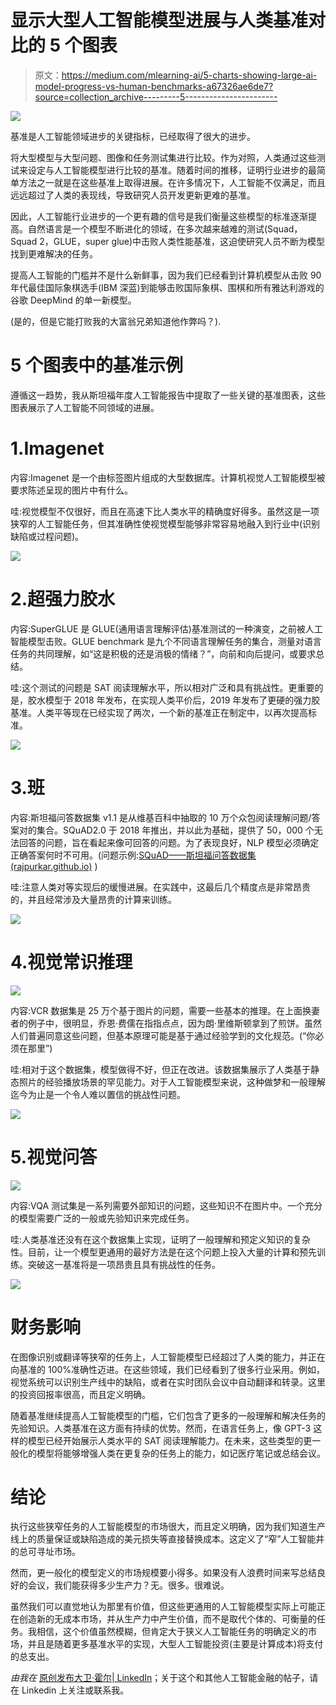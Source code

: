 # 显示大型人工智能模型进展与人类基准对比的 5 个图表

> 原文：<https://medium.com/mlearning-ai/5-charts-showing-large-ai-model-progress-vs-human-benchmarks-a67326ae6de7?source=collection_archive---------5----------------------->

![](img/f00dd346425a973dd45ca1cb54c4f2fe.png)

基准是人工智能领域进步的关键指标，已经取得了很大的进步。

将大型模型与大型问题、图像和任务测试集进行比较。作为对照，人类通过这些测试来设定与人工智能模型进行比较的基准。随着时间的推移，证明行业进步的最简单方法之一就是在这些基准上取得进展。在许多情况下，人工智能不仅满足，而且远远超过了人类的表现线，导致研究人员开发更新更难的基准。

因此，人工智能行业进步的一个更有趣的信号是我们衡量这些模型的标准逐渐提高。自然语言是一个模型不断进化的领域，在多次越来越难的测试(Squad，Squad 2，GLUE，super glue)中击败人类性能基准，这迫使研究人员不断为模型找到更难解决的任务。

提高人工智能的门槛并不是什么新鲜事，因为我们已经看到计算机模型从击败 90 年代最佳国际象棋选手(IBM 深蓝)到能够击败国际象棋、围棋和所有雅达利游戏的谷歌 DeepMind 的单一新模型。

(是的，但是它能打败我的大富翁兄弟知道他作弊吗？).

# 5 个图表中的基准示例

遵循这一趋势，我从斯坦福年度人工智能报告中提取了一些关键的基准图表，这些图表展示了人工智能不同领域的进展。

# 1.Imagenet

内容:Imagenet 是一个由标签图片组成的大型数据库。计算机视觉人工智能模型被要求陈述呈现的图片中有什么。

哇:视觉模型不仅很好，而且在高速下比人类水平的精确度好得多。虽然这是一项狭窄的人工智能任务，但其准确性使视觉模型能够非常容易地融入到行业中(识别缺陷或过程问题)。

![](img/b3f617eb6113a2dabe340b6d1cba295d.png)

# 2.超强力胶水

内容:SuperGLUE 是 GLUE(通用语言理解评估)基准测试的一种演变，之前被人工智能模型击败。GLUE benchmark 是九个不同语言理解任务的集合，测量对语言任务的共同理解，如“这是积极的还是消极的情绪？”，向前和向后提问，或要求总结。

哇:这个测试的问题是 SAT 阅读理解水平，所以相对广泛和具有挑战性。更重要的是，胶水模型于 2018 年发布，在实现人类平价后，2019 年发布了更硬的强力胶基准。人类平等现在已经实现了两次，一个新的基准正在制定中，以再次提高标准。

![](img/cb5e75488d5f5c91a5d69696c5fac4de.png)

# 3.班

内容:斯坦福问答数据集 v1.1 是从维基百科中抽取的 10 万个众包阅读理解问题/答案对的集合。SQuAD2.0 于 2018 年推出，并以此为基础，提供了 50，000 个无法回答的问题，旨在看起来像可回答的问题。为了表现良好，NLP 模型必须确定正确答案何时不可用。(问题示例:[SQuAD——斯坦福问答数据集(rajpurkar.github.io)](https://rajpurkar.github.io/SQuAD-explorer/explore/v2.0/dev/Normans.html) )

哇:注意人类对等实现后的缓慢进展。在实践中，这最后几个精度点是非常昂贵的，并且经常涉及大量昂贵的计算来训练。

![](img/3efe3dcdddad044511005118585d4a9b.png)

# 4.视觉常识推理

![](img/f00dd346425a973dd45ca1cb54c4f2fe.png)

内容:VCR 数据集是 25 万个基于图片的问题，需要一些基本的推理。在上面换妻者的例子中，很明显，乔恩·费儒在指指点点，因为朗·里维斯顿拿到了煎饼。虽然人们普遍同意这些问题，但基本原理可能是基于通过经验学到的文化规范。(“你必须在那里”)

哇:相对于这个数据集，模型做得不好，但正在改进。该数据集展示了人类基于静态照片的经验播放场景的罕见能力。对于人工智能模型来说，这种做梦和一般理解迄今为止是一个令人难以置信的挑战性问题。

![](img/09ac265c2d13b0dfaacf71a457b84985.png)

# 5.视觉问答

![](img/b98df73eea990d4c09dfb25e822db925.png)

内容:VQA 测试集是一系列需要外部知识的问题，这些知识不在图片中。一个充分的模型需要广泛的一般或先验知识来完成任务。

哇:人类基准还没有在这个数据集上实现，证明了一般理解和预定义知识的复杂性。目前，让一个模型更通用的最好方法是在这个问题上投入大量的计算和预先训练。突破这一基准将是一项昂贵且具有挑战性的任务。

![](img/1e8d9ed8a7967dfbc1a782dd1e7c7a17.png)

# 财务影响

在图像识别或翻译等狭窄的任务上，人工智能模型已经超过了人类的能力，并正在向基准的 100%准确性迈进。在这些领域，我们已经看到了很多行业采用。例如，视觉系统可以识别生产线中的缺陷，或者在实时团队会议中自动翻译和转录。这里的投资回报率很高，而且定义明确。

随着基准继续提高人工智能模型的门槛，它们包含了更多的一般理解和解决任务的先验知识。人类基准在这方面有持续的优势。然而，在语言任务上，像 GPT-3 这样的模型已经开始展示人类水平的 SAT 阅读理解能力。在未来，这些类型的更一般化的模型将能够增强人类在更复杂的任务上的能力，如记医疗笔记或总结会议。

# 结论

执行这些狭窄任务的人工智能模型的市场很大，而且定义明确，因为我们知道生产线上的质量保证或缺陷造成的美元损失等直接替换成本。这定义了“窄”人工智能井的总可寻址市场。

然而，更一般化的模型定义的市场规模要小得多。如果没有人浪费时间来写总结良好的会议，我们能获得多少生产力？无。很多。很难说。

虽然我们可以直觉地认为那里有价值，但这些更通用的人工智能模型实际上可能正在创造新的无成本市场，并从生产力中产生价值，而不是取代个体的、可衡量的任务。我相信，这个价值虽然模糊，但肯定大于狭义人工智能任务的明确定义的市场，并且是随着更多基准水平的实现，大型人工智能投资(主要是计算成本)将支付的总支出。

*由我在* [原创发布大卫·霍尔| LinkedIn](https://www.linkedin.com/in/david-hall-19160218/)；关于这个和其他人工智能金融的帖子，请在 Linkedin 上关注或联系我。